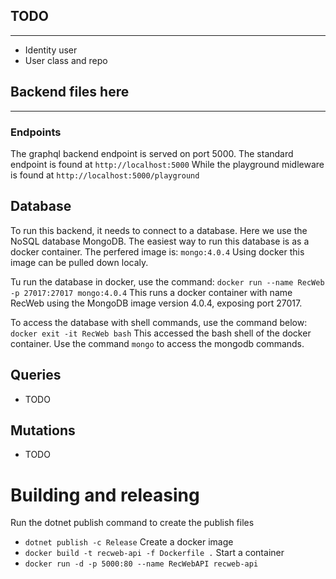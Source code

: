 ## TODO
------
- Identity user
- User class and repo


## Backend files here
------
### Endpoints
The graphql backend endpoint is served on port 5000.
The standard endpoint is found at
``` http://localhost:5000 ```
While the playground midleware is found at
``` http://localhost:5000/playground ```

## Database
To run this backend, it needs to connect to a database.
Here we use the NoSQL database MongoDB. The easiest way to run this database is as a docker container.
The perfered image is:
``` mongo:4.0.4 ```
Using docker this image can be pulled down localy.

Tu run the database in docker, use the command:
``` docker run --name RecWeb -p 27017:27017 mongo:4.0.4 ```
This runs a docker container with name RecWeb using the MongoDB image version 4.0.4, exposing port 27017.

To access the database with shell commands, use the command below:
``` docker exit -it RecWeb bash ```
This accessed the bash shell of the docker container.
Use the command ``` mongo ``` to access the mongodb commands.


## Queries
- TODO


## Mutations
- TODO

# Building and releasing
Run the dotnet publish command to create the publish files
- ``dotnet publish -c Release``
Create a docker image
- ``docker build -t recweb-api -f Dockerfile .``
Start a container
- ``docker run -d -p 5000:80 --name RecWebAPI recweb-api``